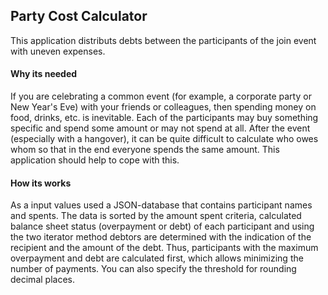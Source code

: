 <html>

<head>
    <h2>Party Cost Calculator</h2>
    This application distributs debts between the participants of the join event with uneven expenses.
</head>

<body>
    <div>
        <h4>Why its needed</h4>
        <a>
            If you are celebrating a common event (for example, a corporate party or New Year's Eve) with your friends
            or colleagues, then spending money on food, drinks, etc. is inevitable. Each of the participants may buy
            something specific and spend some amount or may not spend at all. After the event (especially with a
            hangover), it can be quite difficult to calculate who owes whom so that in the end everyone spends the same
            amount. This application should help to cope with this.
        </a>
    </div>
    <div>
        <h4>
            How its works
        </h4>
        <a>
            As a input values used a JSON-database that contains participant names and spents.
            The data is sorted by the amount spent criteria, calculated balance sheet status (overpayment or debt) of
            each participant and using the two iterator method debtors are determined with the indication of the
            recipient and the amount of the debt. Thus, participants with the maximum overpayment and debt are
            calculated first, which allows minimizing the number of payments. You can also specify the threshold for
            rounding decimal places.
        </a>
    </div>
</body>

</html>
